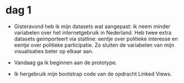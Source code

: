 # dag 1

* Gisteravond heb ik mijn datasets wat aangepast: ik neem minder variabelen over het internetgebruik in Nederland. Heb twee extra datasets geimporteert via statline: eentje over politieke interesse en eentje over politieke participatie. Zo sluiten de variabelen van mijn visualisaties beter op elkaar aan. 

* Vandaag ga ik beginnen aan de prototype.

* Ik hergebruik mijn bootstrap code van de opdracht Linked Views.
